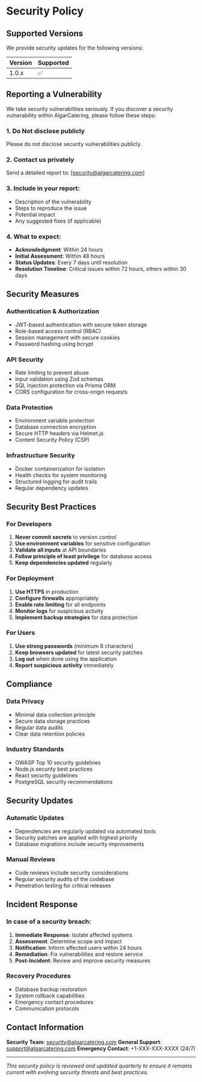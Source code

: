 # Security Policy

## Supported Versions

We provide security updates for the following versions:

| Version | Supported          |
| ------- | ------------------ |
| 1.0.x   | :white_check_mark: |

## Reporting a Vulnerability

We take security vulnerabilities seriously. If you discover a security vulnerability within AlgarCatering, please follow these steps:

### 1. **Do Not** disclose publicly
Please do not disclose security vulnerabilities publicly.

### 2. **Contact us privately**
Send a detailed report to: [security@algarcatering.com]

### 3. **Include in your report:**
- Description of the vulnerability
- Steps to reproduce the issue
- Potential impact
- Any suggested fixes (if applicable)

### 4. **What to expect:**
- **Acknowledgment**: Within 24 hours
- **Initial Assessment**: Within 48 hours
- **Status Updates**: Every 7 days until resolution
- **Resolution Timeline**: Critical issues within 72 hours, others within 30 days

## Security Measures

### Authentication & Authorization
- JWT-based authentication with secure token storage
- Role-based access control (RBAC)
- Session management with secure cookies
- Password hashing using bcrypt

### API Security
- Rate limiting to prevent abuse
- Input validation using Zod schemas
- SQL injection protection via Prisma ORM
- CORS configuration for cross-origin requests

### Data Protection
- Environment variable protection
- Database connection encryption
- Secure HTTP headers via Helmet.js
- Content Security Policy (CSP)

### Infrastructure Security
- Docker containerization for isolation
- Health checks for system monitoring
- Structured logging for audit trails
- Regular dependency updates

## Security Best Practices

### For Developers
1. **Never commit secrets** to version control
2. **Use environment variables** for sensitive configuration
3. **Validate all inputs** at API boundaries
4. **Follow principle of least privilege** for database access
5. **Keep dependencies updated** regularly

### For Deployment
1. **Use HTTPS** in production
2. **Configure firewalls** appropriately
3. **Enable rate limiting** for all endpoints
4. **Monitor logs** for suspicious activity
5. **Implement backup strategies** for data protection

### For Users
1. **Use strong passwords** (minimum 8 characters)
2. **Keep browsers updated** for latest security patches
3. **Log out** when done using the application
4. **Report suspicious activity** immediately

## Compliance

### Data Privacy
- Minimal data collection principle
- Secure data storage practices
- Regular data audits
- Clear data retention policies

### Industry Standards
- OWASP Top 10 security guidelines
- Node.js security best practices
- React security guidelines
- PostgreSQL security recommendations

## Security Updates

### Automatic Updates
- Dependencies are regularly updated via automated tools
- Security patches are applied with highest priority
- Database migrations include security improvements

### Manual Reviews
- Code reviews include security considerations
- Regular security audits of the codebase
- Penetration testing for critical releases

## Incident Response

### In case of a security breach:
1. **Immediate Response**: Isolate affected systems
2. **Assessment**: Determine scope and impact
3. **Notification**: Inform affected users within 24 hours
4. **Remediation**: Fix vulnerabilities and restore service
5. **Post-Incident**: Review and improve security measures

### Recovery Procedures
- Database backup restoration
- System rollback capabilities
- Emergency contact procedures
- Communication protocols

## Contact Information

**Security Team**: security@algarcatering.com
**General Support**: support@algarcatering.com
**Emergency Contact**: +1-XXX-XXX-XXXX (24/7)

---

*This security policy is reviewed and updated quarterly to ensure it remains current with evolving security threats and best practices.*
